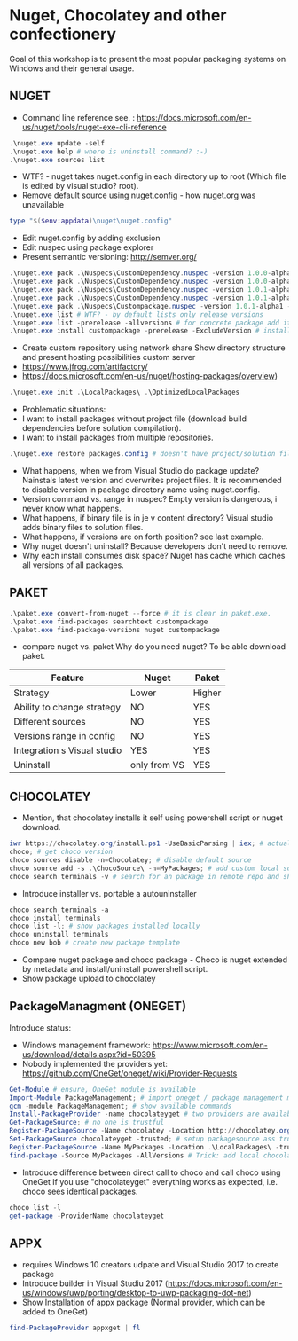 # Nuget, Chocolatey and other confectionery

Goal of this workshop is to present the most popular packaging systems on Windows and their general usage.

## NUGET

* Command line reference see. : https://docs.microsoft.com/en-us/nuget/tools/nuget-exe-cli-reference

```powershell
.\nuget.exe update -self
.\nuget.exe help # where is uninstall command? :-)
.\nuget.exe sources list
```

* WTF? - nuget takes nuget.config in each directory up to root (Which file is edited by visual studio? root).
* Remove default source using nuget.config - how nuget.org was unavailable

```powershell
type "$($env:appdata)\nuget\nuget.config"
```

* Edit nuget.config by adding exclusion
* Edit nuspec using package explorer
* Present semantic versioning: http://semver.org/

```powershell
.\nuget.exe pack .\Nuspecs\CustomDependency.nuspec -version 1.0.0-alpha1 -OutputDirectory .\LocalPackages\
.\nuget.exe pack .\Nuspecs\CustomDependency.nuspec -version 1.0.0-alpha2 -OutputDirectory .\LocalPackages\
.\nuget.exe pack .\Nuspecs\CustomDependency.nuspec -version 1.0.1-alpha1 -OutputDirectory .\LocalPackages\
.\nuget.exe pack .\Nuspecs\CustomDependency.nuspec -version 1.0.1-alpha2 -OutputDirectory .\LocalPackages\
.\nuget.exe pack .\Nuspecs\Custompackage.nuspec -version 1.0.1-alpha1 -OutputDirectory .\LocalPackages\
.\nuget.exe list # WTF? - by default lists only release versions
.\nuget.exe list -prerelease -allversions # for concrete package add its name
.\nuget.exe install custompackage -prerelease -ExcludeVersion # installs customdependency.1.0.1-aplpha1
```

* Create custom repository using network share
Show directory structure and present hosting possibilities custom server
 * https://www.jfrog.com/artifactory/
 * https://docs.microsoft.com/en-us/nuget/hosting-packages/overview)

```powershell
.\nuget.exe init .\LocalPackages\ .\OptimizedLocalPackages
```

* Problematic situations:
 * I want to install packages without project file (download build dependencies before solution compilation).
 * I want to install packages from multiple repositories.

```powershell
.\nuget.exe restore packages.config # doesn't have project/solution file
```

 * What happens, when we from Visual Studio do package update? Nainstals latest version and overwrites project files. It is recommended to disable version in package directory name using nuget.config.
 * Version command vs. range in nuspec? Empty version is dangerous, i never know what happens.
 * What happens, if binary file is in je v content directory? Visual studio adds binary files to solution files.
 * What happens, if versions are on forth position? see last example.
 * Why nuget doesn't uninstall? Because developers don't need to remove.
 * Why each install consumes disk space? Nuget has cache which caches all versions of all packages.

## PAKET

```powershell
.\paket.exe convert-from-nuget --force # it is clear in paket.exe.
.\paket.exe find-packages searchtext custompackage
.\paket.exe find-package-versions nuget custompackage
```

* compare nuget vs. paket
Why do you need nuget? To be able download paket.

| Feature                      | Nuget         | Paket    | 
| ---                          | ---           | ---      | 
| Strategy                     | Lower         | Higher   | 
| Ability to change strategy   | NO            | YES      |
| Different sources            | NO            | YES      | 
| Versions range in config     | NO            | YES      |
| Integration s Visual studio  | YES           | YES      |
| Uninstall                    | only from  VS | YES      |

## CHOCOLATEY

* Mention, that chocolatey installs it self using powershell script or nuget download.

```powershell
iwr https://chocolatey.org/install.ps1 -UseBasicParsing | iex; # actual instalace
choco; # get choco version
choco sources disable -n=Chocolatey; # disable default source
choco source add -s .\ChocoSource\ -n=MyPackages; # add custom local source
choco search terminals -v # search for an package in remote repo and show details
```

* Introduce installer vs. portable a autouninstaller

```powershell
choco search terminals -a
choco install terminals
choco list -l; # show packages installed locally
choco uninstall terminals
choco new bob # create new package template
```

* Compare nuget package and choco package - Choco is nuget extended by metadata and install/uninstall powershell script.
* Show package upload to chocolatey

## PackageManagment (ONEGET)

Introduce status:
* Windows management framework: https://www.microsoft.com/en-us/download/details.aspx?id=50395
* Nobody implemented the providers yet: https://github.com/OneGet/oneget/wiki/Provider-Requests

```powershell
Get-Module # ensure, OneGet module is available
Import-Module PackageManagement; # import oneget / package management module
gcm -module PackageManagement; # show available commands
Install-PackageProvider -name chocolateyget # two providers are available, choose one.
Get-PackageSource; # no one is trustful
Register-PackageSource -Name chocolatey -Location http://chocolatey.org/api/v2 -Provider chocolateyget -Trusted # add chocolatey
Set-PackageSource chocolateyget -trusted; # setup packagesource ass trustful
Register-PackageSource -Name MyPackages -Location .\LocalPackages\ -trusted -ProviderName nuget # doesnt work with chocolatey
find-package -Source MyPackages -AllVersions # Trick: add local chocolatey source as nugetprovider
```

* Introduce difference between direct call to choco and call choco using OneGet
If you use "chocolateyget" everything works as expected, i.e. choco sees identical packages.

```powershell
choco list -l
get-package -ProviderName chocolateyget
```

## APPX

* requires Windows 10 creators udpate and Visual Studio 2017 to create package
* Introduce builder in Visual Studiu 2017 (https://docs.microsoft.com/en-us/windows/uwp/porting/desktop-to-uwp-packaging-dot-net)
* Show Installation of appx package (Normal provider, which can be added to OneGet)

```powershell
find-PackageProvider appxget | fl
```
